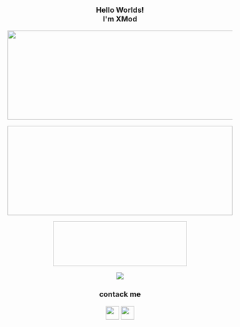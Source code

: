 <h3 align="center">
  Hello Worlds!<br/>I'm XMod
</h3>

<p align="center">
  <img width="550" height="200" src="https://i.ibb.co/zPyNJSn/20230824-080800.png">
</p>

<p align="center">
  <img width="550" height="200" href="https://github-readme-stats.vercel.app/api?username=Xmod-04&show_icons=true&theme=chartreuse-dark&locale=id">
</p>

<p align="center">
  <img width="300" height="100" href="https://github-readme-stats.vercel.app/api/top-langs/?username=XMod-04&layout=compact&theme=chartreuse-dark">
</p>


<p align="center">
  <img width="auto" height="auto" src='https://github-profile-trophy.vercel.app/?username=XMod-04&theme=monokai&row=1&column=5&no-frame=true'
</p>

<h3 align="center">
  contack me
</h3>

<p align="center">
  <a href="https://www.facebook.com/brut4l.id"><img width="30" height="30" src="https://camo.githubusercontent.com/8f245234577766478eaf3ee72b0615e99bb9ef3eaa56e1c37f75692811181d5c/68747470733a2f2f6564656e742e6769746875622e696f2f537570657254696e7949636f6e732f696d616765732f7376672f66616365626f6f6b2e737667"></a>
  <a href="https://api.whatsapp.com/send/?phone=6289668033300&text=Assalamualaikum"><img width="30" height="30" src="https://camo.githubusercontent.com/945d32cdd8d51fe844ca8b2976914ae8786586607aee1cba24d7318e24b30411/68747470733a2f2f6564656e742e6769746875622e696f2f537570657254696e7949636f6e732f696d616765732f7376672f77686174736170702e737667"></a>
</p>
